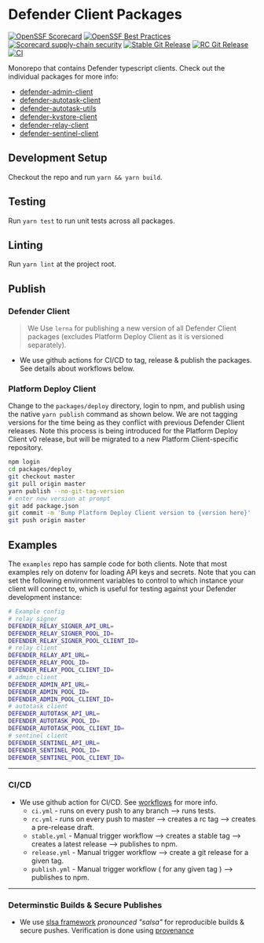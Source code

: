 # Defender Client Packages

[![OpenSSF Scorecard](https://api.securityscorecards.dev/projects/github.com/OpenZeppelin/defender-client/badge)](https://api.securityscorecards.dev/projects/github.com/OpenZeppelin/defender-client)
[![OpenSSF Best Practices](https://bestpractices.coreinfrastructure.org/projects/7395/badge)](https://bestpractices.coreinfrastructure.org/projects/7395)
[![Scorecard supply-chain security](https://github.com/OpenZeppelin/defender-client/actions/workflows/scorecard.yml/badge.svg)](https://github.com/OpenZeppelin/defender-client/actions/workflows/scorecard.yml)
[![Stable Git Release](https://github.com/OpenZeppelin/defender-client/actions/workflows/stable.yml/badge.svg)](https://github.com/OpenZeppelin/defender/actions/workflows/stable.yml)
[![RC Git Release](https://github.com/OpenZeppelin/defender-client/actions/workflows/rc.yml/badge.svg)](https://github.com/OpenZeppelin/defender/actions/workflows/rc.yml)
[![CI](https://github.com/OpenZeppelin/defender-client/actions/workflows/ci.yml/badge.svg)](https://github.com/OpenZeppelin/defender-client/actions/workflows/ci.yml)

Monorepo that contains Defender typescript clients. Check out the individual packages for more info:

- [defender-admin-client](packages/admin)
- [defender-autotask-client](packages/autotask-client)
- [defender-autotask-utils](packages/autotask-utils)
- [defender-kvstore-client](packages/kvstore)
- [defender-relay-client](packages/relay)
- [defender-sentinel-client](packages/sentinel)

## Development Setup

Checkout the repo and run `yarn && yarn build`.

## Testing

Run `yarn test` to run unit tests across all packages.

## Linting

Run `yarn lint` at the project root.

## Publish

### Defender Client

> We Use `lerna` for publishing a new version of all Defender Client packages (excludes Platform Deploy Client as it is versioned separately).

- We use github actions for CI/CD to tag, release & publish the packages. See details about workflows below.

### Platform Deploy Client

Change to the `packages/deploy` directory, login to npm, and publish using the native `yarn publish` command as shown below. We are not tagging versions for the time being as they conflict with previous Defender Client releases. Note this process is being introduced for the Platform Deploy Client v0 release, but will be migrated to a new Platform Client-specific repository.

```bash
npm login
cd packages/deploy
git checkout master
git pull origin master
yarn publish --no-git-tag-version
# enter new version at prompt
git add package.json
git commit -m 'Bump Platform Deploy Client version to {version here}'
git push origin master
```

## Examples

The `examples` repo has sample code for both clients. Note that most examples rely on dotenv for loading API keys and secrets. Note that you can set the following environment variables to control to which instance your client will connect to, which is useful for testing against your Defender development instance:

```bash
# Example config
# relay signer
DEFENDER_RELAY_SIGNER_API_URL=
DEFENDER_RELAY_SIGNER_POOL_ID=
DEFENDER_RELAY_SIGNER_POOL_CLIENT_ID=
# relay client
DEFENDER_RELAY_API_URL=
DEFENDER_RELAY_POOL_ID=
DEFENDER_RELAY_POOL_CLIENT_ID=
# admin client
DEFENDER_ADMIN_API_URL=
DEFENDER_ADMIN_POOL_ID=
DEFENDER_ADMIN_POOL_CLIENT_ID=
# autotask client
DEFENDER_AUTOTASK_API_URL=
DEFENDER_AUTOTASK_POOL_ID=
DEFENDER_AUTOTASK_POOL_CLIENT_ID=
# sentinel client
DEFENDER_SENTINEL_API_URL=
DEFENDER_SENTINEL_POOL_ID=
DEFENDER_SENTINEL_POOL_CLIENT_ID=
```

---

### CI/CD

- We use github action for CI/CD. See [workflows](.github/workflows) for more info.
  - `ci.yml` - runs on every push to any branch --> runs tests.
  - `rc.yml` - runs on every push to master --> creates a rc tag --> creates a pre-release draft.
  - `stable.yml` - Manual trigger workflow --> creates a stable tag --> creates a latest release --> publishes to npm.
  - `release.yml` - Manual trigger workflow --> create a git release for a given tag.
  - `publish.yml` - Manual trigger workflow ( for any given tag ) --> publishes to npm.

---

### Determinstic Builds & Secure Publishes

- We use [slsa framework](https://slsa.dev/) _pronounced "salsa"_ for reproducible builds & secure pushes. Verification is done using [provenance](https://slsa.dev/provenance/v1)
